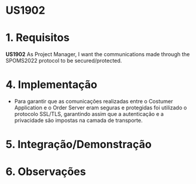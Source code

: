 # US1902

# 1. Requisitos

**US1902** As Project Manager, I want the communications made through the SPOMS2022 protocol to be secured/protected.

# 4. Implementação

* Para garantir que as comunicações realizadas entre o Costumer Application
e o Order Server eram seguras e protegidas foi utilizado o protocolo SSL/TLS, garantindo assim que
a autenticação e a privacidade são impostas na camada de transporte.
  
# 5. Integração/Demonstração

# 6. Observações

